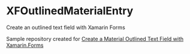 # XFOutlinedMaterialEntry
Create an outlined text field with Xamarin Forms

Sample repository created for [Create a Material Outlined Text Field with Xamarin.Forms](https://medium.com/geekculture/create-a-material-outlined-text-field-with-xamarin-forms-3da5eabab22c)
